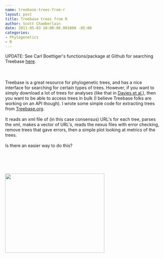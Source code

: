 ```yaml
--- 
name: treebase-trees-from-r
layout: post
title: Treebase trees from R
author: Scott Chamberlain
date: 2011-05-03 10:00:00.001000 -05:00
categories: 
- Phylogenetics
- R
---
```

UPDATE: See Carl Boettiger's functions/package at Github for searching Treebase <a href="https://github.com/ropensci/treeBASE">here</a>.<br /><br /><br /><br />Treebase is a great resource for phylogenetic trees, and has a nice interface for searching for certain types of trees. However, if you want to simply download a lot of trees for analyses (like that in <a href="http://biology.mcgill.ca/faculty/davies/pdfs/Davies_etal_Evolution_2011.pdf">Davies et al.</a>), then you want to be able to access trees in bulk (I believe Treebase folks are working on an API though). I wrote some simple code for extracting trees from <a href="http://treebase.org/">Treebase.org</a>.<br /><br />It reads an xml file of (in this case consensus) URL's for each tree, parses the xml, makes a vector of URL's, reads the nexus files with error checking, remove trees that gave errors, then a simple plot looking at metrics of the trees.<br /><br />Is there an easier way to do this?<br /><br /><br /><br /><script src="https://gist.github.com/953468.js?file=treebase_code.R"></script><br /><div class="separator" style="clear: both; text-align: center;"><a href="http://2.bp.blogspot.com/-AaMexPVCreo/TcAW171ZBaI/AAAAAAAAEbc/bDafe7YgGcw/s1600/sampetreebaseplot.png" imageanchor="1" style="clear: left; float: left; margin-bottom: 1em; margin-right: 1em;"><img border="0" height="256" src="http://2.bp.blogspot.com/-AaMexPVCreo/TcAW171ZBaI/AAAAAAAAEbc/bDafe7YgGcw/s320/sampetreebaseplot.png" width="320" /></a></div>
